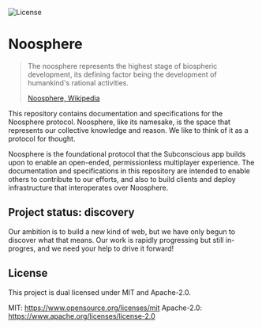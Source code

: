 ![License](https://img.shields.io/badge/license-MIT%2FApache--2.0-blue)

# Noosphere

> The noosphere represents the highest stage of biospheric development, its defining factor being the development of humankind's rational activities.
>
> [Noosphere, Wikipedia](noosphere)

This repository contains documentation and specifications for the Noosphere protocol. Noosphere, like its namesake, is the space that represents our collective knowledge and reason. We like to think of it as a protocol for thought.

Noosphere is the foundational protocol that the Subconscious app builds upon to enable an open-ended, permissionless multiplayer experience. The documentation and specifications in this repository are intended to enable others to contribute to our efforts, and also to build clients and deploy infrastructure that interoperates over Noosphere.

## Project status: discovery

Our ambition is to build a new kind of web, but we have only begun to discover what that means. Our work is rapidly progressing but still in-progres, and we need your help to drive it forward!

## License

This project is dual licensed under MIT and Apache-2.0.

MIT: https://www.opensource.org/licenses/mit
Apache-2.0: https://www.apache.org/licenses/license-2.0

[noosphere]: https://en.wikipedia.org/wiki/Noosphere#cite_note-4:~:text=The%20noosphere%20represents%20the%20highest%20stage%20of%20biospheric%20development%2C%20its%20defining%20factor%20being%20the%20development%20of%20humankind%27s%20rational%20activities.
[docs]: https://github.com/subconsciousnetwork/noosphere/main/docs/
[specs]: https://github.com/subconsciousnetwork/noosphere/main/spec/

